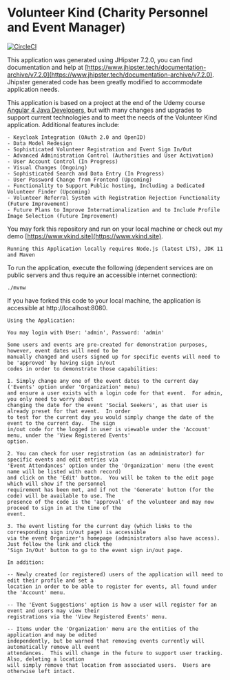 # Volunteer Kind (Charity Personnel and Event Manager)

[![CircleCI](https://circleci.com/gh/rjboyce/volunteerkind/tree/angular12.svg?style=svg)](https://circleci.com/gh/rjboyce/volunteerkind/tree/angular12)

This application was generated using JHipster 7.2.0, you can find documentation and help at [https://www.jhipster.tech/documentation-archive/v7.2.0](https://www.jhipster.tech/documentation-archive/v7.2.0).
Jhipster generated code has been greatly modified to accommodate application needs.

This application is based on a project at the end of the Udemy course [Angular 4 Java Developers](https://www.udemy.com/course/angular-4-java-developers/?src=sac&kw=angular+4),
but with many changes and upgrades to support current technologies and to meet the needs of the Volunteer Kind application. Additional features include:

```
- Keycloak Integration (OAuth 2.0 and OpenID)
- Data Model Redesign
- Sophisticated Volunteer Registration and Event Sign In/Out
- Advanced Administration Control (Authorities and User Activation)
- User Account Control (In Progress)
- Visual Changes (Ongoing)
- Sophisticated Search and Data Entry (In Progress)
- User Password Change from Frontend (Upcoming)
- Functionality to Support Public hosting, Including a Dedicated Volunteer Finder (Upcoming)
- Volunteer Referral System with Registration Rejection Functionality (Future Improvement)
- Future Plans to Improve Internationalization and to Include Profile Image Selection (Future Improvement)

```

You may fork this repository and run on your local machine or check out my demo [https://www.vkind.site](https://www.vkind.site).

`Running this Application locally requires Node.js (latest LTS), JDK 11 and Maven`

To run the application, execute the following (dependent services are on public servers and thus require an accessible internet connection):

```
./mvnw
```

If you have forked this code to your local machine, the application is accessible at http://localhost:8080.

```
Using the Application:

You may login with User: 'admin', Password: 'admin'

Some users and events are pre-created for demonstration purposes, however, event dates will need to be
manually changed and users signed up for specific events will need to be 'approved' by having sign in/out
codes in order to demonstrate those capabilities:

1. Simply change any one of the event dates to the current day ('Events' option under 'Organization' menu)
and ensure a user exists with a login code for that event.  For admin, you only need to worry about
changing the date for the event 'Social Seekers', as that user is already preset for that event.  In order
to test for the current day you would simply change the date of the event to the current day.  The sign
in/out code for the logged in user is viewable under the 'Account' menu, under the 'View Registered Events'
option.

2. You can check for user registration (as an administrator) for specific events and edit entries via
'Event Attendances' option under the 'Organization' menu (the event name will be listed with each record)
and click on the 'Edit' button.  You will be taken to the edit page which will show if the personnel
requirement has been met, and if not the 'Generate' button (for the code) will be available to use. The
presence of the code is the 'approval' of the volunteer and may now proceed to sign in at the time of the
event.

3. The event listing for the current day (which links to the corresponding sign in/out page) is accessible
via the event Organizer's homepage (administrators also have access).  Just follow the link and click the
'Sign In/Out' button to go to the event sign in/out page.

In addition:

-- Newly created (or registered) users of the application will need to edit their profile and set a
location in order to be able to register for events, all found under the 'Account' menu.

-- The 'Event Suggestions' option is how a user will register for an event and users may view their
registrations via the 'View Registered Events' menu.

-- Items under the 'Organization' menu are the entities of the application and may be edited
independently, but be warned that removing events currently will automatically remove all event
attendances.  This will change in the future to support user tracking.  Also, deleting a location
will simply remove that location from associated users.  Users are otherwise left intact.

```
